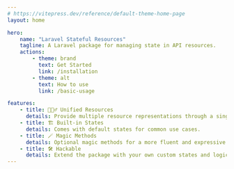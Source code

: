 ```yaml
---
# https://vitepress.dev/reference/default-theme-home-page
layout: home

hero:
    name: "Laravel Stateful Resources"
    tagline: A Laravel package for managing state in API resources.
    actions:
        - theme: brand
          text: Get Started
          link: /installation
        - theme: alt
          text: How to use
          link: /basic-usage

features:
    - title: 🧘🏻‍♂️ Unified Resources
      details: Provide multiple resource representations through a single resource class.
    - title: 🏗️ Built-in States
      details: Comes with default states for common use cases.
    - title: 🪄 Magic Methods
      details: Optional magic methods for a more fluent and expressive syntax.
    - title: 🛠️ Hackable
      details: Extend the package with your own custom states and logic.
---
```

